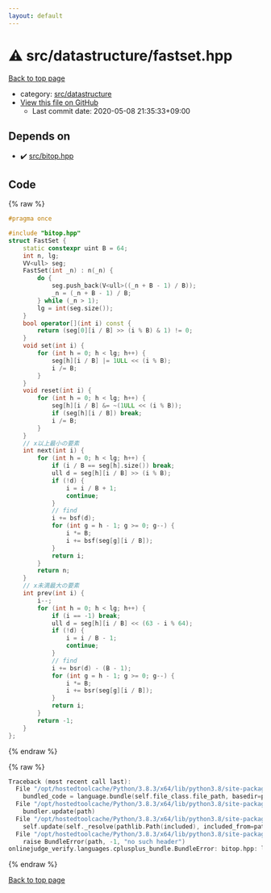```yaml
---
layout: default
---
```


<!-- mathjax config similar to math.stackexchange -->
<script type="text/javascript" async
  src="https://cdnjs.cloudflare.com/ajax/libs/mathjax/2.7.5/MathJax.js?config=TeX-MML-AM_CHTML">
</script>
<script type="text/x-mathjax-config">
  MathJax.Hub.Config({
    TeX: { equationNumbers: { autoNumber: "AMS" }},
    tex2jax: {
      inlineMath: [ ['$','$'] ],
      processEscapes: true
    },
    "HTML-CSS": { matchFontHeight: false },
    displayAlign: "left",
    displayIndent: "2em"
  });
</script>

<script type="text/javascript" src="https://cdnjs.cloudflare.com/ajax/libs/jquery/3.4.1/jquery.min.js"></script>
<script src="https://cdn.jsdelivr.net/npm/jquery-balloon-js@1.1.2/jquery.balloon.min.js" integrity="sha256-ZEYs9VrgAeNuPvs15E39OsyOJaIkXEEt10fzxJ20+2I=" crossorigin="anonymous"></script>
<script type="text/javascript" src="../../../assets/js/copy-button.js"></script>
<link rel="stylesheet" href="../../../assets/css/copy-button.css" />


# :warning: src/datastructure/fastset.hpp

<a href="../../../index.html">Back to top page</a>

* category: <a href="../../../index.html#057cdb199a48f765d2786c323ec11d3a">src/datastructure</a>
* <a href="{{ site.github.repository_url }}/blob/master/src/datastructure/fastset.hpp">View this file on GitHub</a>
    - Last commit date: 2020-05-08 21:35:33+09:00




## Depends on

* :heavy_check_mark: <a href="../bitop.hpp.html">src/bitop.hpp</a>


## Code

<a id="unbundled"></a>
{% raw %}
```cpp
#pragma once

#include "bitop.hpp"
struct FastSet {
    static constexpr uint B = 64;
    int n, lg;
    VV<ull> seg;
    FastSet(int _n) : n(_n) {
        do {
            seg.push_back(V<ull>((_n + B - 1) / B));
            _n = (_n + B - 1) / B;
        } while (_n > 1);
        lg = int(seg.size());
    }
    bool operator[](int i) const {
        return (seg[0][i / B] >> (i % B) & 1) != 0;
    }
    void set(int i) {
        for (int h = 0; h < lg; h++) {
            seg[h][i / B] |= 1ULL << (i % B);
            i /= B;
        }
    }
    void reset(int i) {
        for (int h = 0; h < lg; h++) {
            seg[h][i / B] &= ~(1ULL << (i % B));
            if (seg[h][i / B]) break;
            i /= B;
        }
    }
    // x以上最小の要素
    int next(int i) {
        for (int h = 0; h < lg; h++) {
            if (i / B == seg[h].size()) break;
            ull d = seg[h][i / B] >> (i % B);
            if (!d) {
                i = i / B + 1;
                continue;
            }
            // find
            i += bsf(d);
            for (int g = h - 1; g >= 0; g--) {
                i *= B;
                i += bsf(seg[g][i / B]);
            }
            return i;
        }
        return n;
    }
    // x未満最大の要素
    int prev(int i) {
        i--;
        for (int h = 0; h < lg; h++) {
            if (i == -1) break;
            ull d = seg[h][i / B] << (63 - i % 64);
            if (!d) {
                i = i / B - 1;
                continue;
            }
            // find
            i += bsr(d) - (B - 1);
            for (int g = h - 1; g >= 0; g--) {
                i *= B;
                i += bsr(seg[g][i / B]);
            }
            return i;
        }
        return -1;
    }
};

```
{% endraw %}

<a id="bundled"></a>
{% raw %}
```cpp
Traceback (most recent call last):
  File "/opt/hostedtoolcache/Python/3.8.3/x64/lib/python3.8/site-packages/onlinejudge_verify/docs.py", line 349, in write_contents
    bundled_code = language.bundle(self.file_class.file_path, basedir=pathlib.Path.cwd())
  File "/opt/hostedtoolcache/Python/3.8.3/x64/lib/python3.8/site-packages/onlinejudge_verify/languages/cplusplus.py", line 172, in bundle
    bundler.update(path)
  File "/opt/hostedtoolcache/Python/3.8.3/x64/lib/python3.8/site-packages/onlinejudge_verify/languages/cplusplus_bundle.py", line 282, in update
    self.update(self._resolve(pathlib.Path(included), included_from=path))
  File "/opt/hostedtoolcache/Python/3.8.3/x64/lib/python3.8/site-packages/onlinejudge_verify/languages/cplusplus_bundle.py", line 162, in _resolve
    raise BundleError(path, -1, "no such header")
onlinejudge_verify.languages.cplusplus_bundle.BundleError: bitop.hpp: line -1: no such header

```
{% endraw %}

<a href="../../../index.html">Back to top page</a>

